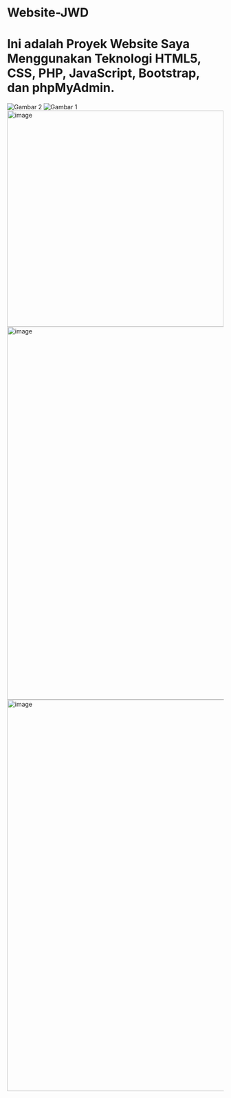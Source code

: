 # Website-JWD
# Ini adalah Proyek Website Saya Menggunakan Teknologi HTML5, CSS, PHP, JavaScript, Bootstrap, dan phpMyAdmin.
![Gambar 2](https://github.com/Muhaftharalgiffari/Website-JWD/assets/97682546/921088e8-535e-47e2-8446-badff2f61018=350x)
![Gambar 1](https://github.com/Muhaftharalgiffari/Website-JWD/assets/97682546/25d10db0-295f-4809-9279-c890e18c61b7)
<img width="503" alt="image" src="https://github.com/Muhaftharalgiffari/Website-JWD/assets/97682546/d62f57e4-1dcb-4674-a5f8-fed9954f36a8">
<img width="868" alt="image" src="https://github.com/Muhaftharalgiffari/Website-JWD/assets/97682546/f2ad3747-d5e2-4e46-a123-15ad1cf5b4ee">
<img width="911" alt="image" src="https://github.com/Muhaftharalgiffari/Website-JWD/assets/97682546/a664f75a-03a4-4961-aceb-6a1047938ab4">





